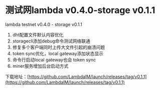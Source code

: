 # 测试网lambda v0.4.0-storage v0.1.1

lambda testnet v0.4.0 - storage v0.1.1

1. dht配置文件默认内容优化
2. storagecli添加debug命令测试网络联通
3. 修复多个客户端同时上传大文件引起的崩溃问题
4. token sync优化，local gateway添加状态显示
5. 命令行启动local gateway也会 token sync
6. miner服务增加后台启动方式

下载地址：[https://github.com/LambdaIM/launch/releases/tag/v0.1.1](https://github.com/LambdaIM/launch/releases/tag/v0.1.1)